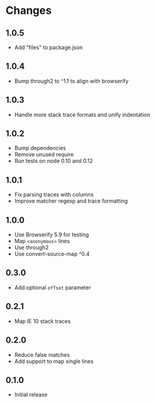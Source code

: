 # Changes

## 1.0.5

- Add "files" to package.json

## 1.0.4

- Bump through2 to ^1.1 to align with browserify

## 1.0.3

- Handle more stack trace formats and unify indentation

## 1.0.2

- Bump dependencies
- Remove unused require
- Run tests on node 0.10 and 0.12

## 1.0.1

- Fix parsing traces with columns
- Improve matcher regexp and trace formatting

## 1.0.0

- Use Browserify 5.9 for testing
- Map `<anonymous>` lines
- Use through2
- Use convert-source-map ^0.4

## 0.3.0

- Add optional `offset` parameter

## 0.2.1

- Map IE 10 stack traces

## 0.2.0

- Reduce false matches
- Add support to map single lines

## 0.1.0

- Initial release
